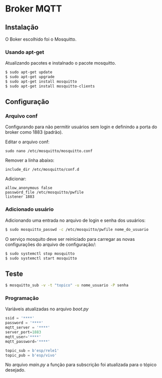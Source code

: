 # Broker MQTT

## Instalação

O Boker escolhido foi o Mosquitto. 

### Usando apt-get 

Atualizando pacotes e instalnado o pacote mosquitto. 

```bash
$ sudo apt-get update 
$ sudo apt-get upgrade
$ sudo apt-get install mosquitto
$ sudo apt-get install mosquitto-clients
```

## Configuração 


### Arquivo conf

Configurando para não permitir usuários sem login e definindo a porta do broker como 1883 (padrão). 

Editar o arquivo conf:
```
sudo nano /etc/mosquitto/mosquitto.conf
```

Remover a linha abaixo: 
```
include_dir /etc/mosquitto/conf.d
```

Adicionar: 
```
allow_anonymous false
password_file /etc/mosquitto/pwfile
listener 1883
```

### Adicionado usuário 

Adicionando uma entrada no arquivo de login e senha dos usuários:
```bash
$ sudo mosquitto_passwd -c /etc/mosquitto/pwfile nome_do_usuario
```

O serviço mosquito deve ser reiniciado para carregar as novas configurações do arquivo de configuração/: 
```bash
$ sudo systemctl stop mosquitto
$ sudo systemctl start mosquitto
```

## Teste 
```bash
$ mosquitto_sub -v -t "topico" -u nome_usuario -P senha
```

### Programação

Variáveis atualizadas no arquivo _boot.py_ 

```python
ssid = '****'
password = '****'
mqtt_server = '****'
server_port=1883
mqtt_user='****'
mqtt_password='****'

topic_sub = b'esp/rele1'
topic_pub = b'esp/vivo'
```

No arquivo _main.py_ a função para subscrição foi atualizada para o tópico desejado. 



